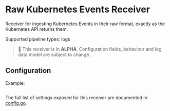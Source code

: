 # Raw Kubernetes Events Receiver

Receiver for ingesting Kubernetes Events in their raw format, exactly as the Kubernetes
API returns them.

Supported pipeline types: logs

> :construction: This receiver is in **ALPHA**. Configuration fields, behaviour and log data model are subject to change.

## Configuration

Example:

```yaml
```

The full list of settings exposed for this receiver are documented in
[config.go](./config.go).
